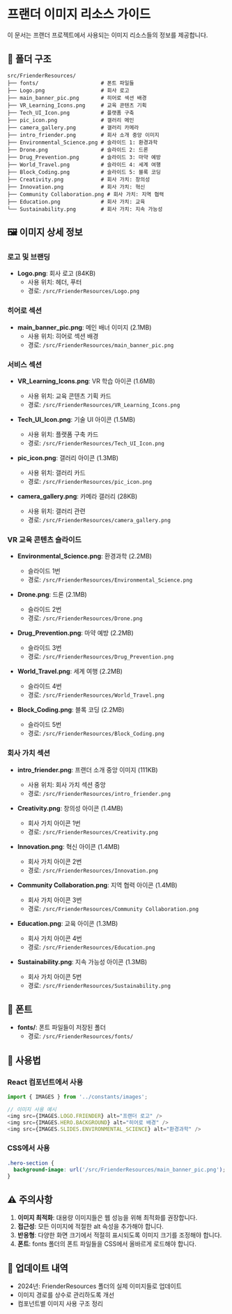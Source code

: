 # 프랜더 이미지 리소스 가이드

이 문서는 프랜더 프로젝트에서 사용되는 이미지 리소스들의 정보를 제공합니다.

## 📁 폴더 구조

```
src/FrienderResources/
├── fonts/                    # 폰트 파일들
├── Logo.png                  # 회사 로고
├── main_banner_pic.png       # 히어로 섹션 배경
├── VR_Learning_Icons.png     # 교육 콘텐츠 기획
├── Tech_UI_Icon.png          # 플랫폼 구축
├── pic_icon.png              # 갤러리 메인
├── camera_gallery.png        # 갤러리 카메라
├── intro_friender.png        # 회사 소개 중앙 이미지
├── Environmental_Science.png # 슬라이드 1: 환경과학
├── Drone.png                 # 슬라이드 2: 드론
├── Drug_Prevention.png       # 슬라이드 3: 마약 예방
├── World_Travel.png          # 슬라이드 4: 세계 여행
├── Block_Coding.png          # 슬라이드 5: 블록 코딩
├── Creativity.png            # 회사 가치: 창의성
├── Innovation.png            # 회사 가치: 혁신
├── Community Collaboration.png # 회사 가치: 지역 협력
├── Education.png             # 회사 가치: 교육
└── Sustainability.png        # 회사 가치: 지속 가능성
```

## 🖼️ 이미지 상세 정보

### 로고 및 브랜딩
- **Logo.png**: 회사 로고 (84KB)
  - 사용 위치: 헤더, 푸터
  - 경로: `/src/FrienderResources/Logo.png`

### 히어로 섹션
- **main_banner_pic.png**: 메인 배너 이미지 (2.1MB)
  - 사용 위치: 히어로 섹션 배경
  - 경로: `/src/FrienderResources/main_banner_pic.png`

### 서비스 섹션
- **VR_Learning_Icons.png**: VR 학습 아이콘 (1.6MB)
  - 사용 위치: 교육 콘텐츠 기획 카드
  - 경로: `/src/FrienderResources/VR_Learning_Icons.png`

- **Tech_UI_Icon.png**: 기술 UI 아이콘 (1.5MB)
  - 사용 위치: 플랫폼 구축 카드
  - 경로: `/src/FrienderResources/Tech_UI_Icon.png`

- **pic_icon.png**: 갤러리 아이콘 (1.3MB)
  - 사용 위치: 갤러리 카드
  - 경로: `/src/FrienderResources/pic_icon.png`

- **camera_gallery.png**: 카메라 갤러리 (28KB)
  - 사용 위치: 갤러리 관련
  - 경로: `/src/FrienderResources/camera_gallery.png`

### VR 교육 콘텐츠 슬라이드
- **Environmental_Science.png**: 환경과학 (2.2MB)
  - 슬라이드 1번
  - 경로: `/src/FrienderResources/Environmental_Science.png`

- **Drone.png**: 드론 (2.1MB)
  - 슬라이드 2번
  - 경로: `/src/FrienderResources/Drone.png`

- **Drug_Prevention.png**: 마약 예방 (2.2MB)
  - 슬라이드 3번
  - 경로: `/src/FrienderResources/Drug_Prevention.png`

- **World_Travel.png**: 세계 여행 (2.2MB)
  - 슬라이드 4번
  - 경로: `/src/FrienderResources/World_Travel.png`

- **Block_Coding.png**: 블록 코딩 (2.2MB)
  - 슬라이드 5번
  - 경로: `/src/FrienderResources/Block_Coding.png`

### 회사 가치 섹션
- **intro_friender.png**: 프랜더 소개 중앙 이미지 (111KB)
  - 사용 위치: 회사 가치 섹션 중앙
  - 경로: `/src/FrienderResources/intro_friender.png`

- **Creativity.png**: 창의성 아이콘 (1.4MB)
  - 회사 가치 아이콘 1번
  - 경로: `/src/FrienderResources/Creativity.png`

- **Innovation.png**: 혁신 아이콘 (1.4MB)
  - 회사 가치 아이콘 2번
  - 경로: `/src/FrienderResources/Innovation.png`

- **Community Collaboration.png**: 지역 협력 아이콘 (1.4MB)
  - 회사 가치 아이콘 3번
  - 경로: `/src/FrienderResources/Community Collaboration.png`

- **Education.png**: 교육 아이콘 (1.3MB)
  - 회사 가치 아이콘 4번
  - 경로: `/src/FrienderResources/Education.png`

- **Sustainability.png**: 지속 가능성 아이콘 (1.3MB)
  - 회사 가치 아이콘 5번
  - 경로: `/src/FrienderResources/Sustainability.png`

## 🎨 폰트

- **fonts/**: 폰트 파일들이 저장된 폴더
  - 경로: `/src/FrienderResources/fonts/`

## 📝 사용법

### React 컴포넌트에서 사용
```javascript
import { IMAGES } from '../constants/images';

// 이미지 사용 예시
<img src={IMAGES.LOGO.FRIENDER} alt="프랜더 로고" />
<img src={IMAGES.HERO.BACKGROUND} alt="히어로 배경" />
<img src={IMAGES.SLIDES.ENVIRONMENTAL_SCIENCE} alt="환경과학" />
```

### CSS에서 사용
```css
.hero-section {
  background-image: url('/src/FrienderResources/main_banner_pic.png');
}
```

## ⚠️ 주의사항

1. **이미지 최적화**: 대용량 이미지들은 웹 성능을 위해 최적화를 권장합니다.
2. **접근성**: 모든 이미지에 적절한 alt 속성을 추가해야 합니다.
3. **반응형**: 다양한 화면 크기에서 적절히 표시되도록 이미지 크기를 조정해야 합니다.
4. **폰트**: fonts 폴더의 폰트 파일들을 CSS에서 올바르게 로드해야 합니다.

## 🔄 업데이트 내역

- 2024년: FrienderResources 폴더의 실제 이미지들로 업데이트
- 이미지 경로를 상수로 관리하도록 개선
- 컴포넌트별 이미지 사용 구조 정리 